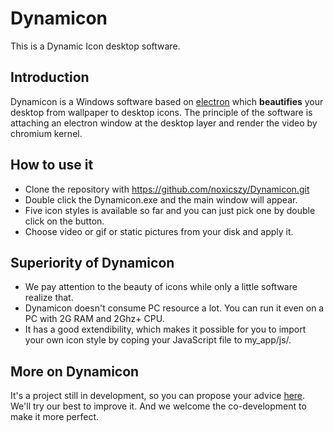 # Dynamicon
This is a Dynamic Icon desktop software.

## Introduction

Dynamicon is a Windows software based on <a href="https://github.com/electron/electron">electron</a> which **beautifies** your desktop from wallpaper to desktop icons. The principle of the software is attaching an electron window at the desktop layer and render the video by chromium kernel.

## How to use it

- Clone the repository with https://github.com/noxicszy/Dynamicon.git
- Double click the Dynamicon.exe and the main window will appear.
- Five icon styles is available so far and you can just pick one by double click on the button.
- Choose video or gif or static pictures from your disk and apply it.

## Superiority of Dynamicon

- We pay attention to the beauty of icons while only a little software realize that.
- Dynamicon doesn't consume PC resource a lot. You can run it even on a PC with 2G RAM and 2Ghz+ CPU.
- It has a good extendibility, which makes it possible for you to import your own icon style by coping your JavaScript file to my_app/js/.

## More on Dynamicon

It's a project still in development, so you can propose your advice <a href="https://github.com/noxicszy/Dynamicon/issues">here</a>. We'll try our best to improve it. And we welcome the co-development to make it more perfect.